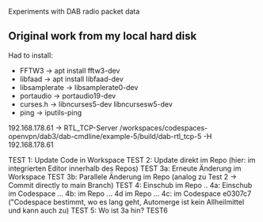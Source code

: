 Experiments with DAB radio packet data

## Original work from my local hard disk ##
Had to install:
- FFTW3         ->   apt install fftw3-dev
- libfaad       -> apt install libfaad-dev
- libsamplerate -> libsamplerate0-dev
- portaudio     -> portaudio19-dev
- curses.h      -> libncurses5-dev libncursesw5-dev
- ping          -> iputils-ping

192.168.178.61  -> RTL_TCP-Server
/workspaces/codespaces-openvpn/dab3/dab-cmdline/example-5/build/dab-rtl_tcp-5 -H 192.168.178.61

TEST 1: Update Code in Workspace
TEST 2: Update direkt im Repo (hier: im integrierten Editor innerhalb des Repos)
TEST 3a: Erneute Änderung im Workspace
TEST 3b: Parallele Änderung im Repo (analog zu Test 2 -> Commit directly to main Branch)
TEST 4: Einschub im Repo
.. 4a: Einschub im Codespace
... 4b: im Repo
... 4d im Repo
... 4c: im Codespace
 e0307c7 ("Codespace bestimmt, wo es lang geht, Automerge ist kein Allheilmittel und kann auch zu)
TEST 5: Wo ist 3a hin?
TEST6
